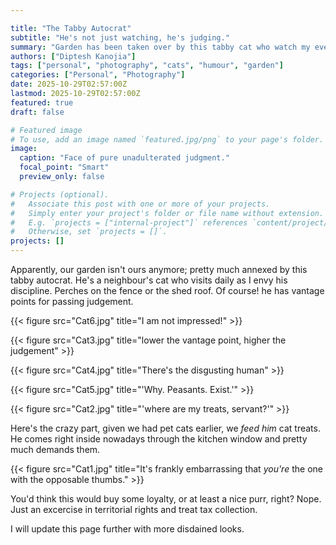 ```yaml
---

title: "The Tabby Autocrat"
subtitle: "He's not just watching, he's judging."
summary: "Garden has been taken over by this tabby cat who watch my every move with a judgmental side-eye despite being fed."
authors: ["Diptesh Kanojia"]
tags: ["personal", "photography", "cats", "humour", "garden"]
categories: ["Personal", "Photography"]
date: 2025-10-29T02:57:00Z
lastmod: 2025-10-29T02:57:00Z
featured: true
draft: false

# Featured image
# To use, add an image named `featured.jpg/png` to your page's folder.
image:
  caption: "Face of pure unadulterated judgment."
  focal_point: "Smart"
  preview_only: false

# Projects (optional).
#   Associate this post with one or more of your projects.
#   Simply enter your project's folder or file name without extension.
#   E.g. `projects = ["internal-project"]` references `content/project/deep-learning/index.md`.
#   Otherwise, set `projects = []`.
projects: []
---
```


Apparently, our garden isn't ours anymore; pretty much annexed by this tabby autocrat. He's a neighbour's cat who visits daily as I envy his discipline. Perches on the fence or the shed roof. Of course! he has vantage points for passing judgement.

{{< figure src="Cat6.jpg" title="I am not impressed!" >}}

{{< figure src="Cat3.jpg" title="lower the vantage point, higher the judgement" >}}

{{< figure src="Cat4.jpg" title="There's the disgusting human" >}}

{{< figure src="Cat5.jpg" title="'Why. Peasants. Exist.'" >}}

{{< figure src="Cat2.jpg" title="'where are my treats, servant?'" >}}

Here's the crazy part, given we had pet cats earlier, we *feed him* cat treats. He comes right inside nowadays through the kitchen window and pretty much demands them.

{{< figure src="Cat1.jpg" title="It's frankly embarrassing that *you're* the one with the opposable thumbs." >}}

You'd think this would buy some loyalty, or at least a nice purr, right? Nope. Just an excercise in territorial rights and treat tax collection. 

I will update this page further with more disdained looks. 

<style>
  /*
    This CSS will:
    1. Target all figures inside your article.
    2. Set their max-width to 500px (or any size you like).
    3. Center the entire figure (image + caption) in the post.
    4. Center the h4 caption text underneath.
  */
  
  .article-style figure {
    max-width: 500px;
    margin-left: auto;
    margin-right: auto;
  }
  
  .article-style figure figcaption h4 {
    text-align: center;
  }
</style>
